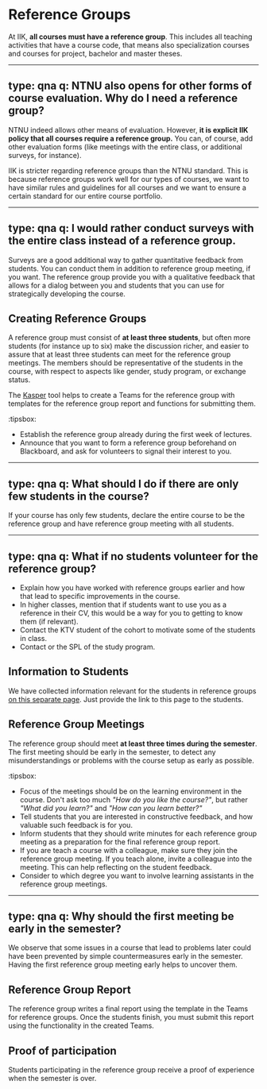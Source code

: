 # Reference Groups


At IIK, **all courses must have a reference group**. This includes all teaching activities that have a course code, that means also specialization courses and courses for project, bachelor and master theses.

---
type: qna
q: NTNU also opens for other forms of course evaluation. Why do I need a reference group?
---
NTNU indeed allows other means of evaluation. However, **it is explicit IIK policy that all courses require a reference group.** You can, of course, add other evaluation forms (like meetings with the entire class, or additional surveys, for instance). 

IIK is stricter regarding reference groups than the NTNU standard.
This is because reference groups work well for our types of courses, we want to have similar rules and guidelines for all courses and we want to ensure a certain standard for our entire course portfolio.


---
type: qna
q: I would rather conduct surveys with the entire class instead of a reference group.
---
Surveys are a good additional way to gather quantitative feedback from students. 
You can conduct them in addition to reference group meeting, if you want.
The reference group provide you with a qualitative feedback that allows for a dialog between you and students that you can use for strategically developing the course. 


## Creating Reference Groups

A reference group must consist of **at least three students**, but often more students (for instance up to six) make the discussion richer, and easier to assure that at least three students can meet for the reference group meetings.
The members should be representative of the students in the course, with respect to aspects like gender, study program, or exchange status.

The [Kasper](https://studntnu.sharepoint.com/sites/studieplanlegging) tool helps to create a Teams for the reference group with templates for the reference group report and functions for submitting them.

:tipsbox:
* Establish the reference group already during the first week of lectures.
* Announce that you want to form a reference group beforehand on Blackboard, and ask for volunteers to signal their interest to you.


---
type: qna
q: What should I do if there are only few students in the course?
---
If your course has only few students, declare the entire course to be the reference group and have reference group meeting with all students.


---
type: qna
q: What if no students volunteer for the reference group?
---
* Explain how you have worked with reference groups earlier and how that lead to specific improvements in the course.
* In higher classes, mention that if students want to use you as a reference in their CV, this would be a way for you to getting to know them (if relevant).
* Contact the KTV student of the cohort to motivate some of the students in class.
* Contact or the SPL of the study program.


## Information to Students

We have collected information relevant for the students in reference groups [on this separate page](../student/referansegruppe-studenter.html). Just provide the link to this page to the students.



## Reference Group Meetings

The reference group should meet **at least three times during the semester**. The first meeting should be early in the semester, to detect any misunderstandings or problems with the course setup as early as possible.

:tipsbox:
* Focus of the meetings should be on the learning environment in the course. Don't ask too much _"How do you like the course?"_, but rather _"What did you learn?"_ and _"How can you learn better?"_
* Tell students that you are interested in constructive feedback, and how valuable such feedback is for you. 
* Inform students that they should write minutes for each reference group meeting as a preparation for the final reference group report.
* If you are teach a course with a colleague, make sure they join the reference group meeting. If you teach alone, invite a colleague into the meeting. This can help reflecting on the student feedback.
* Consider to which degree you want to involve learning assistants in the reference group meetings.


---
type: qna
q: Why should the first meeting be early in the semester?
---
We observe that some issues in a course that lead to problems later could have been prevented by simple countermeasures early in the semester. Having the first reference group meeting early helps to uncover them. 



## Reference Group Report

The reference group writes a final report using the template in the Teams for reference groups.
Once the students finish, you must submit this report using the functionality in the created Teams.

 

## Proof of participation

Students participating in the reference group receive a proof of experience when the semester is over. 